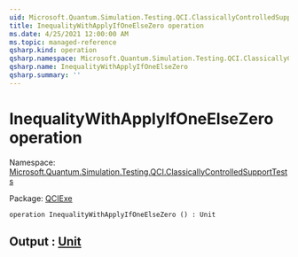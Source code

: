 ```yaml
---
uid: Microsoft.Quantum.Simulation.Testing.QCI.ClassicallyControlledSupportTests.InequalityWithApplyIfOneElseZero
title: InequalityWithApplyIfOneElseZero operation
ms.date: 4/25/2021 12:00:00 AM
ms.topic: managed-reference
qsharp.kind: operation
qsharp.namespace: Microsoft.Quantum.Simulation.Testing.QCI.ClassicallyControlledSupportTests
qsharp.name: InequalityWithApplyIfOneElseZero
qsharp.summary: ''
---
```


# InequalityWithApplyIfOneElseZero operation

Namespace: [Microsoft.Quantum.Simulation.Testing.QCI.ClassicallyControlledSupportTests](xref:Microsoft.Quantum.Simulation.Testing.QCI.ClassicallyControlledSupportTests)

Package: [QCIExe](https://nuget.org/packages/QCIExe)




```qsharp
operation InequalityWithApplyIfOneElseZero () : Unit
```


## Output : [Unit](xref:microsoft.quantum.qsharp.valueliterals#unit-literal)

